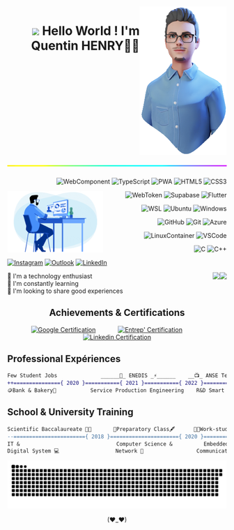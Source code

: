 <img align='right' src='./avatar.png' width='200' height='340'>

<div align='right'>

# <img src="https://raw.githubusercontent.com/MartinHeinz/MartinHeinz/master/wave.gif" width='30'> Hello World ! I'm Quentin HENRY👨‍💻</br><img src="https://raw.githubusercontent.com/itstommi/itstommi/main/Rainbow.gif" width='625'>

![WebComponent](https://img.shields.io/badge/WebComponent-grey.svg?logo=webcomponents.org&logoColor=white&style=flat-square)
![TypeScript](https://img.shields.io/badge/TypeScript-steelblue.svg?logo=typescript&logoColor=white&style=flat-square)
![PWA](https://img.shields.io/badge/PWA-white.svg?logo=PWA&logoColor=steelblue&style=flat-square)
![HTML5](https://img.shields.io/badge/HTML-red.svg?logo=html5&logoColor=white&style=flat-square)
![CSS3](https://img.shields.io/badge/CSS-steelblue.svg?logo=css3&logoColor=white&style=flat-square)

<img align='left' src='./gif.gif' width='220'>

![WebToken](https://img.shields.io/badge/WebToken-white.svg?logo=jsonwebtokens&logoColor=steelblue&style=flat-square)
![Supabase](https://img.shields.io/badge/Supabase-red.svg?logo=Supabase&logoColor=white&style=flat-square)
![Flutter](https://img.shields.io/badge/Flutter-steelblue.svg?logo=flutter&logoColor=white&style=flat-squaree)

![WSL](https://img.shields.io/badge/WSL+SSH-white.svg?logo=hyper&logoColor=steelblue&style=flat-square)
![Ubuntu](https://img.shields.io/badge/Ubuntu-red.svg?logo=ubuntu&logoColor=white&style=flat-square)
![Windows](https://img.shields.io/badge/Windows-steelblue.svg?logo=windows&logoColor=white&style=flat-square)

![GitHub](https://img.shields.io/badge/GitHub-white.svg?logo=github&logoColor=steelblue&style=flat-square)
![Git](https://img.shields.io/badge/Git-red.svg?logo=git&logoColor=white&style=flat-square)
![Azure](https://img.shields.io/badge/DevOps-steelblue.svg?logo=microsoftazure&logoColor=white&style=flat-square)

![LinuxContainer](https://img.shields.io/badge/LXD-red.svg?logo=linuxcontainers&logoColor=white&style=flat-square)
![VSCode](https://img.shields.io/badge/Code-steelblue.svg?logo=visualstudiocode&logoColor=white&style=flat-square)

![C](https://img.shields.io/badge/C-white.svg?logo=c&logoColor=steelblue&style=flat-square)
![C++](https://img.shields.io/badge/C++-steelblue.svg?logo=c%2B%2B&logoColor=white&style=flat-square)

</div>

[![Instagram](https://img.shields.io/badge/Instagram-%23E4405F.svg?logo=Instagram&logoColor=white&style=flat)](https://www.instagram.com/_qentah)
[![Outlook](https://img.shields.io/badge/Mail-0078D4?logo=microsoft-outlook&logoColor=white&style=flat)](mailto:henryq.pro@outlook.fr)
[![LinkedIn](https://img.shields.io/badge/LinkedIn-steelblue.svg?logo=linkedin&logoColor=white&style=flat)](https://www.linkedin.com/in/qentah)

<img align='right' src='https://img.shields.io/badge/French-Natif-steelblue.svg'>
<img align='right' src='https://img.shields.io/badge/English-TOEIC:B2-red.svg'>

<div>
👀 I'm a technology enthusiast</br>
🌱 I'm constantly learning</br>
💞️ I'm looking to share good experiences</br>
</div>

<div align='center'>

## Achievements & Certifications

[<img src="https://www.reliablesoft.net/wp-content/uploads/2020/11/google-digital-marketing-online-course.png" alt="Google Certification" height="35"/>]()            
[<img src="https://i.ytimg.com/vi/iwK0FZdgx9k/maxresdefault.jpg" alt="Entrep' Certification" height="35"/>]()            
[<img src="https://onlinedegrees.sandiego.edu/wp-content/uploads/2020/09/NetworkAdmin-Blog-Header.jpeg" alt="Linkedin Certification" height="35"/>]()

</div>

## Professional Expériences

```diff
Few Student Jobs              ______🍃_ ENEDIS _⚡______    __📺_ ANSE Technology _🤳___
++==============={ 2020 }==========={ 2021 }==========={ 2022 }===========- - -{ 2023 }- - - - - - -{ Future }
🪙Bank & Bakery🥖           Service Production Engineering    R&D Smart TV project
```

## School & University Training

```diff
Scientific Baccalaureate 👨‍🎓       📜Preparatory Class🖋️      👨‍💻Work-study Engineer👨‍🏫
--======================={ 2018 }======================{ 2020 }===========- - -{ 2023 }- - - - - - -{ Future }
IT &                               Computer Science &          Embedded &
Digital System 💻                  Network 📶                 Communicating System 📻
```

<!--START_SECTION:waka-->
<!--END_SECTION:waka-->

<img src="./snake.svg" />
<p align="center">(♥_♥)</p>
